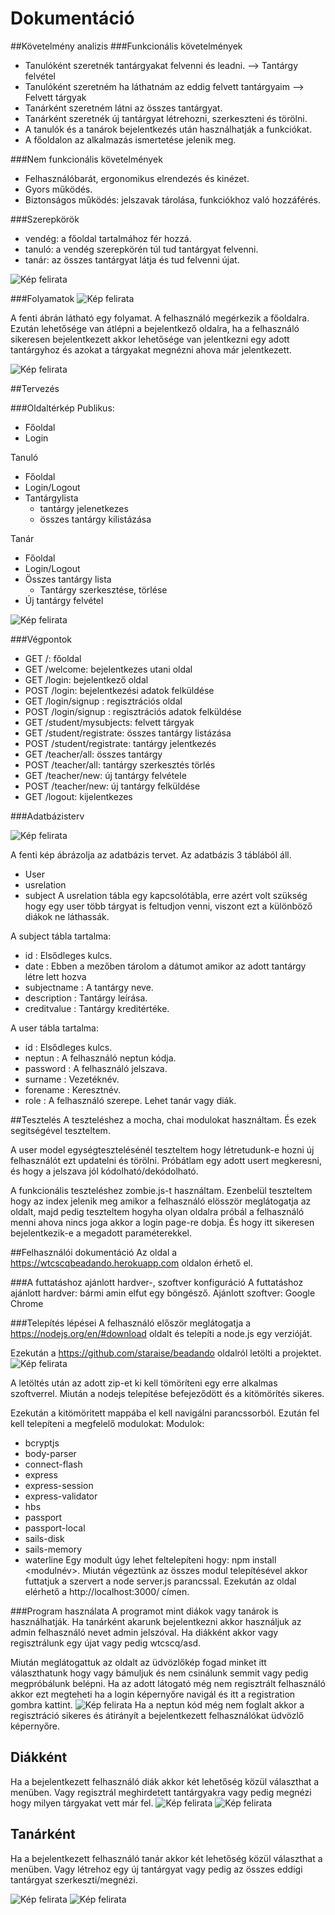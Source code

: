 # Dokumentáció

##Követelmény analizis
###Funkcionális követelmények
- Tanulóként szeretnék tantárgyakat felvenni és leadni. --> Tantárgy felvétel
- Tanulóként szeretném ha láthatnám az eddig felvett tantárgyaim --> Felvett tárgyak
- Tanárként szeretném látni az összes tantárgyat.
- Tanárként szeretnék új tantárgyat létrehozni, szerkeszteni és törölni.
- A tanulók és a tanárok bejelentkezés után használhatják a funkciókat.
- A főoldalon az alkalmazás ismertetése jelenik meg.

###Nem funkcionális követelmények
- Felhasználóbarát, ergonomikus elrendezés és kinézet.
- Gyors működés.
- Biztonságos működés: jelszavak tárolása, funkciókhoz való hozzáférés.

###Szerepkörök

- vendég: a főoldal tartalmához fér hozzá.
- tanuló: a vendég szerepkörén túl tud tantárgyat felvenni.
- tanár: az összes tantárgyat látja és tud felvenni újat.

![Kép felirata](docs/images/elsokep.PNG)

###Folyamatok
![Kép felirata](docs/images/masodikkep.PNG)

A fenti ábrán látható egy folyamat. A felhasználó megérkezik a főoldalra. Ezután lehetősége van átlépni a bejelentkező oldalra, ha a felhasználó sikeresen bejelentkezett akkor lehetősége van jelentkezni egy adott tantárgyhoz és azokat a tárgyakat megnézni ahova már jelentkezett.

![Kép felirata](docs/images/harmadikkep.PNG)

##Tervezés

###Oldaltérkép
Publikus:

- Főoldal
- Login

Tanuló

- Főoldal
- Login/Logout
- Tantárgylista
    + tantárgy jelenetkezes
    + összes tantárgy kilistázása

Tanár

- Főoldal
- Login/Logout
- Összes tantárgy lista
    + Tantárgy szerkesztése, törlése
- Új tantárgy felvétel

![Kép felirata](docs/images/negyedikkep.PNG)

###Végpontok

- GET /: főoldal
- GET /welcome: bejelentkezes utani oldal
- GET /login: bejelentkező oldal
- POST /login: bejelentkezési adatok felküldése
- GET /login/signup : regisztrációs oldal
- POST /login/signup : regisztrációs adatok felküldése
- GET /student/mysubjects: felvett tárgyak
- GET /student/registrate: összes tantárgy listázása
- POST /student/registrate: tantárgy jelentkezés
- GET /teacher/all: összes tantárgy
- POST /teacher/all: tantárgy szerkesztés törlés
- GET /teacher/new: új tantárgy felvétele
- POST /teacher/new: új tantárgy felküldése
- GET /logout: kijelentkezes

###Adatbázisterv

![Kép felirata](docs/images/otodikkep.PNG)

A fenti kép ábrázolja az adatbázis tervet. Az adatbázis 3 táblából áll.
- User
- usrelation
- subject
A usrelation tábla egy kapcsolótábla, erre azért volt szükség hogy egy user több tárgyat is feltudjon venni, viszont ezt a különböző diákok ne láthassák.

A subject tábla tartalma:
- id : Elsődleges kulcs.
- date : Ebben a mezőben tárolom a dátumot amikor az adott tantárgy létre lett hozva
- subjectname : A tantárgy neve.
- description : Tantárgy leírása.
- creditvalue : Tantárgy kreditértéke.

A user tábla tartalma:
- id : Elsődleges kulcs.
- neptun : A felhasználó neptun kódja.
- password : A felhasználó jelszava.
- surname : Vezetéknév.
- forename : Keresztnév.
- role : A felhasználó szerepe. Lehet tanár vagy diák.

##Tesztelés
A teszteléshez a mocha, chai modulokat használtam. És ezek segitségével teszteltem.

A user model egységtesztelésénél teszteltem hogy létretudunk-e hozni új felhasználót ezt updatelni és törölni.
Próbátlam egy adott usert megkeresni, és hogy a jelszava jól kódolható/dekódolható.

A funkcionális teszteléshez zombie.js-t használtam.
Ezenbelül teszteltem hogy az index jelenik meg amikor a felhasználó elösször meglátogatja az oldalt,
majd pedig teszteltem hogyha olyan oldalra próbál a felhasználó menni ahova nincs joga akkor a login page-re dobja.
És hogy itt sikeresen bejelentkezik-e a megadott paraméterekkel.

##Felhasználói dokumentáció
Az oldal a https://wtcscqbeadando.herokuapp.com oldalon érhető el.

###A futtatáshoz ajánlott hardver-, szoftver konfiguráció
A futtatáshoz ajánlott hardver: bármi amin elfut egy böngésző.
Ajánlott szoftver: Google Chrome

###Telepítés lépései
A felhasználó először meglátogatja a https://nodejs.org/en/#download oldalt és telepíti a node.js egy verzióját.

Ezekután a https://github.com/staraise/beadando oldalról letölti a projektet. 
![Kép felirata](docs/images/hetedik.JPG)

A letöltés után az adott zip-et ki kell tömöríteni egy erre alkalmas szoftverrel. Miután a nodejs telepítése befejeződött és a kitömörítés sikeres.

Ezekután a kitömöritett mappába el kell navigálni parancssorból. Ezután fel kell telepíteni a megfelelő modulokat:
Modulok:
 - bcryptjs
 - body-parser
 - connect-flash
 - express
 - express-session
 - express-validator
 - hbs
 - passport
 - passport-local
 - sails-disk
 - sails-memory
 - waterline
Egy modult úgy lehet feltelepíteni hogy: npm install <modulnév>. Miután végeztünk az összes modul telepítésével akkor futtatjuk a szervert a node server.js parancssal. Ezekután az oldal elérhető a http://localhost:3000/ címen.

###Program használata
A programot mint diákok vagy tanárok is használhatják.
Ha tanárként akarunk bejelentkezni akkor használjuk az admin felhasználó nevet admin jelszóval.
Ha diákként akkor vagy regisztrálunk egy újat vagy pedig wtcscq/asd.

Miután meglátogattuk az oldalt az üdvözlőkép fogad minket itt választhatunk hogy vagy bámuljuk és nem csinálunk semmit vagy pedig megpróbálunk belépni. Ha az adott látogató még nem regisztrált felhasználó akkor ezt megteheti ha a login képernyőre navigál és itt a registration gombra kattint.
![Kép felirata](docs/images/10.JPG)
Ha a neptun kód még nem foglalt akkor a regisztráció sikeres és átirányít a bejelentkezett felhasználókat üdvözlő képernyőre.

## Diákként

Ha a bejelentkezett felhasználó diák akkor két lehetőség közül választhat a menüben. Vagy regisztrál meghirdetett tantárgyakra vagy pedig megnézi hogy milyen tárgyakat vett már fel.
![Kép felirata](docs/images/11.JPG)
![Kép felirata](docs/images/12.JPG)

## Tanárként

Ha a bejelentkezett felhasználó tanár akkor két lehetőség közül választhat a menüben. Vagy létrehoz egy új tantárgyat vagy pedig az összes eddigi tantárgyat szerkeszti/megnézi.

![Kép felirata](docs/images/13.JPG)
![Kép felirata](docs/images/14.JPG)


